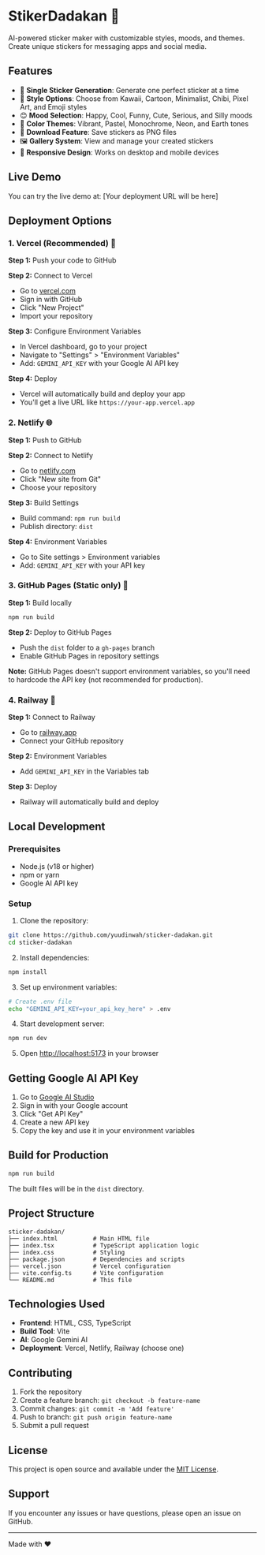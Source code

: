 # StikerDadakan 🎨

AI-powered sticker maker with customizable styles, moods, and themes. Create unique stickers for messaging apps and social media.

## Features

- 🎯 **Single Sticker Generation**: Generate one perfect sticker at a time
- 🎨 **Style Options**: Choose from Kawaii, Cartoon, Minimalist, Chibi, Pixel Art, and Emoji styles
- 😊 **Mood Selection**: Happy, Cool, Funny, Cute, Serious, and Silly moods
- 🌈 **Color Themes**: Vibrant, Pastel, Monochrome, Neon, and Earth tones
- 💾 **Download Feature**: Save stickers as PNG files
- 🖼️ **Gallery System**: View and manage your created stickers
- 📱 **Responsive Design**: Works on desktop and mobile devices

## Live Demo

You can try the live demo at: [Your deployment URL will be here]

## Deployment Options

### 1. Vercel (Recommended) 🚀

**Step 1:** Push your code to GitHub

**Step 2:** Connect to Vercel
- Go to [vercel.com](https://vercel.com)
- Sign in with GitHub
- Click "New Project"
- Import your repository

**Step 3:** Configure Environment Variables
- In Vercel dashboard, go to your project
- Navigate to "Settings" > "Environment Variables"
- Add: `GEMINI_API_KEY` with your Google AI API key

**Step 4:** Deploy
- Vercel will automatically build and deploy your app
- You'll get a live URL like `https://your-app.vercel.app`

### 2. Netlify 🌐

**Step 1:** Push to GitHub

**Step 2:** Connect to Netlify
- Go to [netlify.com](https://netlify.com)
- Click "New site from Git"
- Choose your repository

**Step 3:** Build Settings
- Build command: `npm run build`
- Publish directory: `dist`

**Step 4:** Environment Variables
- Go to Site settings > Environment variables
- Add: `GEMINI_API_KEY` with your API key

### 3. GitHub Pages (Static only) 📄

**Step 1:** Build locally
```bash
npm run build
```

**Step 2:** Deploy to GitHub Pages
- Push the `dist` folder to a `gh-pages` branch
- Enable GitHub Pages in repository settings

**Note:** GitHub Pages doesn't support environment variables, so you'll need to hardcode the API key (not recommended for production).

### 4. Railway 🚂

**Step 1:** Connect to Railway
- Go to [railway.app](https://railway.app)
- Connect your GitHub repository

**Step 2:** Environment Variables
- Add `GEMINI_API_KEY` in the Variables tab

**Step 3:** Deploy
- Railway will automatically build and deploy

## Local Development

### Prerequisites
- Node.js (v18 or higher)
- npm or yarn
- Google AI API key

### Setup

1. Clone the repository:
```bash
git clone https://github.com/yuudinwah/sticker-dadakan.git
cd sticker-dadakan
```

2. Install dependencies:
```bash
npm install
```

3. Set up environment variables:
```bash
# Create .env file
echo "GEMINI_API_KEY=your_api_key_here" > .env
```

4. Start development server:
```bash
npm run dev
```

5. Open [http://localhost:5173](http://localhost:5173) in your browser

## Getting Google AI API Key

1. Go to [Google AI Studio](https://aistudio.google.com/)
2. Sign in with your Google account
3. Click "Get API Key"
4. Create a new API key
5. Copy the key and use it in your environment variables

## Build for Production

```bash
npm run build
```

The built files will be in the `dist` directory.

## Project Structure

```
sticker-dadakan/
├── index.html          # Main HTML file
├── index.tsx           # TypeScript application logic
├── index.css           # Styling
├── package.json        # Dependencies and scripts
├── vercel.json         # Vercel configuration
├── vite.config.ts      # Vite configuration
└── README.md           # This file
```

## Technologies Used

- **Frontend**: HTML, CSS, TypeScript
- **Build Tool**: Vite
- **AI**: Google Gemini AI
- **Deployment**: Vercel, Netlify, Railway (choose one)

## Contributing

1. Fork the repository
2. Create a feature branch: `git checkout -b feature-name`
3. Commit changes: `git commit -m 'Add feature'`
4. Push to branch: `git push origin feature-name`
5. Submit a pull request

## License

This project is open source and available under the [MIT License](LICENSE).

## Support

If you encounter any issues or have questions, please open an issue on GitHub.

---

Made with ❤️
